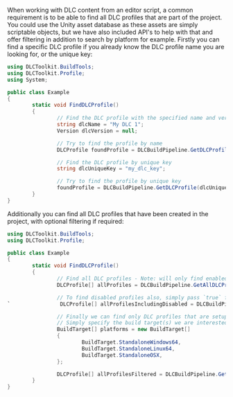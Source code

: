 When working with DLC content from an editor script, a common requirement is to be able to find all DLC profiles that are part of the project. You could use the Unity asset database as these assets are simply scriptable objects, but we have also included API's to help with that and offer filtering in addition to search by platform for example.
Firstly you can find a specific DLC profile if you already know the DLC profile name you are looking for, or the unique key:
```cs
using DLCToolkit.BuildTools;
using DLCToolkit.Profile;
using System;

public class Example
{
        static void FindDLCProfile()
        {
                // Find the DLC profile with the specified name and version
                string dlcName = "My DLC 1";
                Version dlcVersion = null;

                // Try to find the profile by name
                DLCProfile foundProfile = DLCBuildPipeline.GetDLCProfile(dlcName, dlcVersion);

                // Find the DLC profile by unique key
                string dlcUniqueKey = "my_dlc_key";

                // Try to find the profile by unique key
                foundProfile = DLCBuildPipeline.GetDLCProfile(dlcUniqueKey);
        }
}
```
Additionally you can find all DLC profiles that have been created in the project, with optional filtering if required:
```cs
using DLCToolkit.BuildTools;
using DLCToolkit.Profile;

public class Example
{
        static void FindDLCProfile()
        {
                // Find all DLC profiles - Note: will only find enabled profiles
                DLCProfile[] allProfiles = DLCBuildPipeline.GetAllDLCProfiles();

                // To find disabled profiles also, simply pass `true` for the second argument
`                DLCProfile[] allProfilesIncludingDisabled = DLCBuildPipeline.GetAllDLCProfiles(null, true);

                // Finally we can find only DLC profiles that are setup to build for a specific platform.
                // Simply specify the build target(s) we are interested in, and then all profiles setup for those platforms will be found. This search is inclusive, so if you provide multiple built targets to search for, a profile will be matched if it is ony sertup for one of those build targets.
                BuildTarget[] platforms = new BuildTarget[]
                {
                        BuildTarget.StandaloneWindows64,
                        BuildTarget.StandaloneLinux64,
                        BuildTarget.StandaloneOSX,
                };

                DLCProfile[] allProfilesFiltered = DLCBuildPipeline.GetAllDLCProfiles(platforms, false);
        }
}
```
